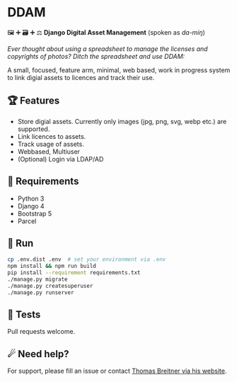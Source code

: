 # DDAM

🖼 ➕ 🗃 ➕ ⚖️ **Django Digital Asset Management** (spoken as *da-miŋ*)

*Ever thought about using a spreadsheet to manage the licenses and copyrights of photos? Ditch the spreadsheet and use DDAM:*

A small, focused, feature arm, minimal, web based, work in progress system to link digial assets to licences and track their use.

## 🏆 Features

* Store digial assets. Currently only images (jpg, png, svg, webp etc.) are supported.
* Link licences to assets. 
* Track usage of assets.
* Webbased, Multiuser
* (Optional) Login via LDAP/AD

## 💪 Requirements

* Python 3
* Django 4
* Bootstrap 5
* Parcel

## 🦘 Run

```bash
cp .env.dist .env  # set your environment via .env
npm install && npm run build
pip install --requirement requirements.txt
./manage.py migrate
./manage.py createsuperuser
./manage.py runserver
```

## 🐞 Tests

Pull requests welcome.

## ☄ Need help?

For support, please fill an issue or contact [Thomas Breitner via his website](https://thms.de/).
